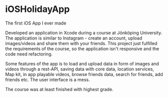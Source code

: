 # iOSHolidayApp
The first iOS App I ever made

Developed an application in Xcode during a course at Jönköping University. The application is similar to Instagram - create an account, upload images/videos and share them with your friends. This project just fulfilled the requirements of the course, so the application isn't responsive and the code need refactoring.

Some features of the app is to load and upload data in form of images and videos through a rest-API, saving data with core data, location services, Map kit, in app playable videos, browse friends data, search for friends, add friends etc. The user interface is a mess.

The course was at least finished with highest grade. 
